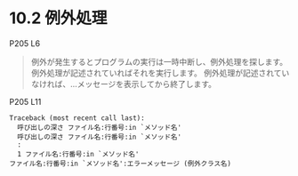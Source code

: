 # 10.2 例外処理

P205 L6

> 例外が発生するとプログラムの実行は一時中断し、例外処理を探します。
> 例外処理が記述されていればそれを実行します。
> 例外処理が記述されていなければ、…メッセージを表示してから終了します。

P205 L11

```
Traceback (most recent call last):
  呼び出しの深さ ファイル名:行番号:in `メソッド名'
  呼び出しの深さ ファイル名:行番号:in `メソッド名'
  :
  1 ファイル名:行番号:in `メソッド名'
ファイル名:行番号:in `メソッド名':エラーメッセージ (例外クラス名)
```

